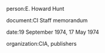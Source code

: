 person:E. Howard Hunt

document:CI Staff memorandum

date:19 September 1974, 17 May 1974

organization:CIA, publishers

